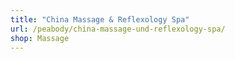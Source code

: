 ```yaml
---
title: "China Massage & Reflexology Spa"
url: /peabody/china-massage-und-reflexology-spa/
shop: Massage
---
```

